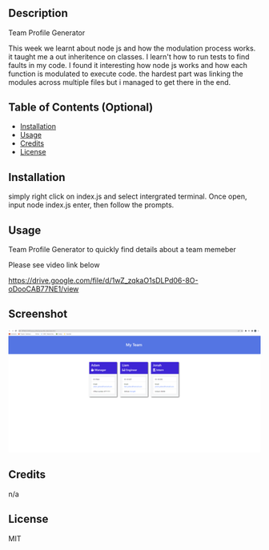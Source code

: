 # <Team Profile Generator>

## Description

Team Profile Generator

This week we learnt about node js and how the modulation process works. it taught me a out inheritence on classes. I learn't how to run tests to find faults in my code.
I found it interesting how node js works and how each function is modulated to execute code. the hardest part was linking the modules across multiple files but i managed to get there in the end.

## Table of Contents (Optional)

- [Installation](#installation)
- [Usage](#usage)
- [Credits](#credits)
- [License](#license)

## Installation

simply right click on index.js and select intergrated terminal. Once open, input node index.js enter, then follow the prompts.

## Usage

Team Profile Generator to quickly find details about a team memeber

Please see video link below
  
https://drive.google.com/file/d/1wZ_zqkaO1sDLPd06-8O-oDooCAB77NE1/view

## Screenshot


![Team Profile Generator](Team%20Profile%20Generator.png)


## Credits

n/a

## License

MIT
